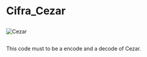 # Cifra_Cezar
##

![Cezar](https://promdevelop.com/wp-content/uploads/2021/05/Caesar_Cipher_GateKeeper_security_compliance_proximity_authentication_2fa_mfa-768x803-768x803.jpg)

##
This code must to be a encode and a decode of Cezar.
